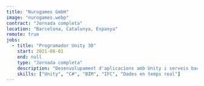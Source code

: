 ```yaml
---
title: "Nurogames GmbH"
image: "nurogames.webp"
contract: "Jornada completa"
location: "Barcelona, Catalunya, Espanya"
remote: true
jobs:
  - title: "Programador Unity 3D"
    start: 2021-08-01
    end: null
    type: "Jornada completa"
    description: "Desenvolupament d'aplicacions amb Unity i serveis backend personalitzats per oferir solucions interactives per a la indústria de la construcció i l'arquitectura. Enfocat en el treball amb fitxers BIM i IFC, creació d'eines per visualitzar i interactuar amb models 3D d'edificis. El rol inclou la integració de dades en temps real, suport per a l'anàlisi de fitxers complexos i garantir una experiència d'usuari fluida per a professionals del sector."
    skills: ["Unity", "C#", "BIM", "IFC", "Dades en temps real"]
---
```


